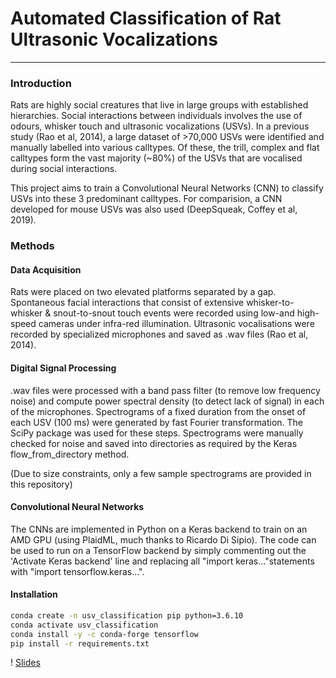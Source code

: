 # Automated Classification of Rat Ultrasonic Vocalizations

---

### Introduction

Rats are highly social creatures that live in large groups with established hierarchies. Social interactions between individuals involves the use of odours, whisker touch and ultrasonic vocalizations (USVs). In a previous study (Rao et al, 2014), a large dataset of >70,000 USVs were identified and manually labelled into various calltypes. Of these, the trill, complex and flat calltypes form the vast majority (~80%) of the USVs that are vocalised during social interactions. 

This project aims to train a Convolutional Neural Networks (CNN) to classify USVs into these 3 predominant calltypes. For comparision, a CNN developed for mouse USVs was also used (DeepSqueak, Coffey et al, 2019). 

### Methods

#### Data Acquisition

Rats were placed on two elevated platforms separated by a gap. Spontaneous facial interactions that consist of extensive whisker-to-whisker & snout-to-snout touch events were recorded using low-and high-speed cameras under infra-red illumination. Ultrasonic vocalisations were recorded by specialized microphones and saved as .wav files (Rao et al, 2014).

#### Digital Signal Processing

.wav files were processed with a band pass filter (to remove low frequency noise) and compute power spectral density (to detect lack of signal) in each of the microphones. Spectrograms of a fixed duration from the onset of each USV (100 ms) were generated by fast Fourier transformation. The SciPy package was used for these steps. Spectrograms were manually checked for noise and saved into directories as required by the Keras flow_from_directory method. 

(Due to size constraints, only a few sample spectrograms are provided in this repository)

#### Convolutional Neural Networks 

The CNNs are implemented in Python on a Keras backend to train on an AMD GPU (using PlaidML, much thanks to Ricardo Di Sipio). The code can be used to run on a TensorFlow backend by simply commenting out the 'Activate Keras backend' line and replacing all "import keras..."statements with "import tensorflow.keras...".

#### Installation

```bash
conda create -n usv_classification pip python=3.6.10
conda activate usv_classification
conda install -y -c conda-forge tensorflow
pip install -r requirements.txt
```



! [Slides](/slides/spiced_final_project_git.001.png)

